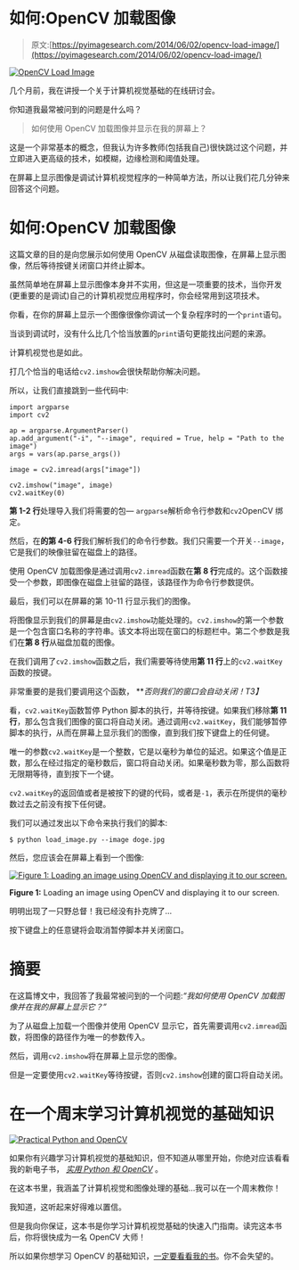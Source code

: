 # 如何:OpenCV 加载图像

> 原文:[https://pyimagesearch.com/2014/06/02/opencv-load-image/](https://pyimagesearch.com/2014/06/02/opencv-load-image/)

[![OpenCV Load Image](../Images/c8154c562485da055137b2d0568a25ae.png)](https://pyimagesearch.com/wp-content/uploads/2014/05/opencv-load-grant.jpg)

几个月前，我在讲授一个关于计算机视觉基础的在线研讨会。

你知道我最常被问到的问题是什么吗？

> 如何使用 OpenCV 加载图像并显示在我的屏幕上？

这是一个非常基本的概念，但我认为许多教师(包括我自己)很快跳过这个问题，并立即进入更高级的技术，如模糊，边缘检测和阈值处理。

在屏幕上显示图像是调试计算机视觉程序的一种简单方法，所以让我们花几分钟来回答这个问题。

# 如何:OpenCV 加载图像

这篇文章的目的是向您展示如何使用 OpenCV 从磁盘读取图像，在屏幕上显示图像，然后等待按键关闭窗口并终止脚本。

虽然简单地在屏幕上显示图像本身并不实用，但这是一项重要的技术，当你开发(更重要的是调试)自己的计算机视觉应用程序时，你会经常用到这项技术。

你看，在你的屏幕上显示一个图像很像你调试一个复杂程序时的一个`print`语句。

当谈到调试时，没有什么比几个恰当放置的`print`语句更能找出问题的来源。

计算机视觉也是如此。

打几个恰当的电话给`cv2.imshow`会很快帮助你解决问题。

所以，让我们直接跳到一些代码中:

```
import argparse
import cv2

ap = argparse.ArgumentParser()
ap.add_argument("-i", "--image", required = True, help = "Path to the image")
args = vars(ap.parse_args())

image = cv2.imread(args["image"])

cv2.imshow("image", image)
cv2.waitKey(0)

```

**第 1-2 行**处理导入我们将需要的包— `argparse`解析命令行参数和`cv2`OpenCV 绑定。

然后，在**的第 4-6 行**我们解析我们的命令行参数。我们只需要一个开关`--image`，它是我们的映像驻留在磁盘上的路径。

使用 OpenCV 加载图像是通过调用`cv2.imread`函数在**第 8 行**完成的。这个函数接受一个参数，即图像在磁盘上驻留的路径，该路径作为命令行参数提供。

最后，我们可以在屏幕的第 10-11 行显示我们的图像。

将图像显示到我们的屏幕是由`cv2.imshow`功能处理的。`cv2.imshow`的第一个参数是一个包含窗口名称的字符串。该文本将出现在窗口的标题栏中。第二个参数是我们在**第 8 行**从磁盘加载的图像。

在我们调用了`cv2.imshow`函数之后，我们需要等待使用**第 11 行**上的`cv2.waitKey`函数的按键。

非常重要的是我们要调用这个函数， ***否则我们的窗口会自动关闭！*T3】**

看，`cv2.waitKey`函数暂停 Python 脚本的执行，并等待按键。如果我们移除**第 11 行**，那么包含我们图像的窗口将自动关闭。通过调用`cv2.waitKey`，我们能够暂停脚本的执行，从而在屏幕上显示我们的图像，直到我们按下键盘上的任何键。

唯一的参数`cv2.waitKey`是一个整数，它是以毫秒为单位的延迟。如果这个值是正数，那么在经过指定的毫秒数后，窗口将自动关闭。如果毫秒数为零，那么函数将无限期等待，直到按下一个键。

`cv2.waitKey`的返回值或者是被按下的键的代码，或者是`-1`，表示在所提供的毫秒数过去之前没有按下任何键。

我们可以通过发出以下命令来执行我们的脚本:

```
$ python load_image.py --image doge.jpg

```

然后，您应该会在屏幕上看到一个图像:

[![Figure 1: Loading an image using OpenCV and displaying it to our screen.](../Images/da9fe89de4c279f4655032bccbbe36e5.png)](https://pyimagesearch.com/wp-content/uploads/2014/05/opencv-load-doge.jpg)

**Figure 1:** Loading an image using OpenCV and displaying it to our screen.

明明出现了一只野总督！我已经没有扑克牌了…

按下键盘上的任意键将会取消暂停脚本并关闭窗口。

# 摘要

在这篇博文中，我回答了我最常被问到的一个问题:*“我如何使用 OpenCV 加载图像并在我的屏幕上显示它？”*

为了从磁盘上加载一个图像并使用 OpenCV 显示它，首先需要调用`cv2.imread`函数，将图像的路径作为唯一的参数传入。

然后，调用`cv2.imshow`将在屏幕上显示您的图像。

但是一定要使用`cv2.waitKey`等待按键，否则`cv2.imshow`创建的窗口将自动关闭。

# 在一个周末学习计算机视觉的基础知识

[![Practical Python and OpenCV](../Images/55556fb75264b313d7c416409ebe5e4b.png)](https://pyimagesearch.com/practical-python-opencv/)

如果你有兴趣学习计算机视觉的基础知识，但不知道从哪里开始，你绝对应该看看我的新电子书， [*实用 Python 和 OpenCV*](https://pyimagesearch.com/practical-python-opencv/) 。

在这本书里，我涵盖了计算机视觉和图像处理的基础…我可以在一个周末教你！

我知道，这听起来好得难以置信。

但是我向你保证，这本书是你学习计算机视觉基础的快速入门指南。读完这本书后，你将很快成为一名 OpenCV 大师！

所以如果你想学习 OpenCV 的基础知识，[一定要看看我的书](https://pyimagesearch.com/practical-python-opencv/)。你不会失望的。